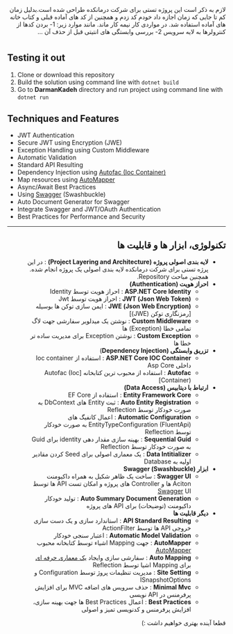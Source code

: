 <div dir="rtl">
لازم به ذکر است این پروژه تستی برای شرکت درمانکده طراحی شده است.بدلیل زمان کم تا جایی که زمان اجازه داد خودم کد زدم و همچنین از کد های آماده قبلی و کتاب خانه های آماده استفاده شد.
در مواردی کار نیمه کار ماند. مانند موارد زیر:
1- بردن کدها از کنترولرها به لایه سرویس
2- بررسی وابستگی های انتیتی قبل از حذف آن
...

</div>
<div dir="ltr">

#


## Testing it out
1. Clone or download this repository
2. Build the solution using command line with `dotnet build`
3. Go to **DarmanKadeh** directory and run project using command line with `dotnet run`

## Techniques and Features
- JWT Authentication
- Secure JWT using Encryption (JWE)
- Exception Handling using Custom Middleware
- Automatic Validation
- Standard API Resulting
- Dependency Injection using [Autofac (Ioc Container)](https://github.com/autofac/Autofac)
- Map resources using [AutoMapper](https://github.com/AutoMapper/AutoMapper)
- Async/Await Best Practices
- Using [Swagger](https://github.com/domaindrivendev/Swashbuckle.AspNetCore) (Swashbuckle)
- Auto Document Generator for Swagger
- Integrate Swagger and JWT/OAuth Authentication
- Best Practices for Performance and Security

</div>

---

<div dir="rtl">


## تکنولوژی، ابزار ها و قابلیت ها
  - **لایه بندی اصولی پروژه (Project Layering and Architecture)** : در این پرژه تستی برای شرکت درمانکده لایه بندی اصولی یک پروژه انجام شده. همچنین مباحث Repository.
  - **احراز هویت (Authentication)**
    - **ASP.NET Core Identity** : احراز هویت توسط Identity 
    - **(Json Web Token) JWT** : احراز هویت توسط Jwt
    - **(Json Web Encryption) JWE** : ایمن سازی توکن ها بوسیله [رمزنگاری توکن (JWE)] 
    - **Custom Middleware** : نوشتن یک میدلویر سفارشی جهت لاگ تمامی خطا (Exception) ها
    - **Custom Exception** : نوشتن Exception برای مدیریت ساده تر خطا ها
  - **تزریق وابستگی (Dependency Injection**)
    - **ASP.NET Core IOC Container** : استفاده از Ioc container داخلی Asp Core
    - **Autofac** : استفاده از محبوب ترین کتابخانه [Autofac (Ioc Container)]
  - **ارتباط با دیتابیس (Data Access)**
    - **Entity Framework Core** : استفاده از EF Core
    - **Auto Entity Registration** : ثبت Entity های DbContext به صورت خودکار توسط Reflection
    - **Automatic Configuration** : اعمال کانفیگ های EntityTypeConfiguration (FluentApi) به صورت خودکار توسط Reflection
    - **Sequential Guid** : بهینه سازی مقدار دهی identity برای Guid به صورت خودکار توسط Reflection
    - **Data Intitializer** : یک معماری اصولی برای Seed کردن مقادیر اولیه به Database
  - **ابزار (Swashbuckle) Swagger**
    - **Swagger UI** : ساخت یک ظاهر شکیل به همراه داکیومنت Aciton ها و Controller های پروژه و امکان تست API ها توسط [Swagger](https://github.com/domaindrivendev/Swashbuckle.AspNetCore) UI
    - **Auto Summary Document Generation** : تولید خودکار داکیومنت (توضیحات) برای API های پروژه
  - **دیگر قابلیت ها**
    - **API Standard Resulting** : استاندارد سازی و یک دست سازی خروجی API ها توسط ActionFilter
    - **Automatic Model Validation** : اعتبار سنجی خودکار
    - **AutoMapper** : جهت Mapping اشیاء توسط کتابخانه محبوب [AutoMapper](https://github.com/AutoMapper/AutoMapper) 
    - **Auto Mapping** :  سفارشی سازی وایجاد [یک معماری حرفه ای](https://github.com/mjebrahimi/auto-mapping) برای Mapping اشیا توسط Reflection
    - **Site Setting** : مدیریت تنظیمات پروژ توسط Configuration و ISnapshotOptions
    - **Minimal Mvc** : حذف سرویس های اضافه MVC برای افزایش پرفرمنس در API نویسی
    - **Best Practices** : اعمال Best Practices ها جهت بهینه سازی، افزایش پرفرمنس و کدنویسی تمیز و اصولی

</div>
<div dir="rtl">
قطعا آینده بهتری خواهیم داشت :)
</div>